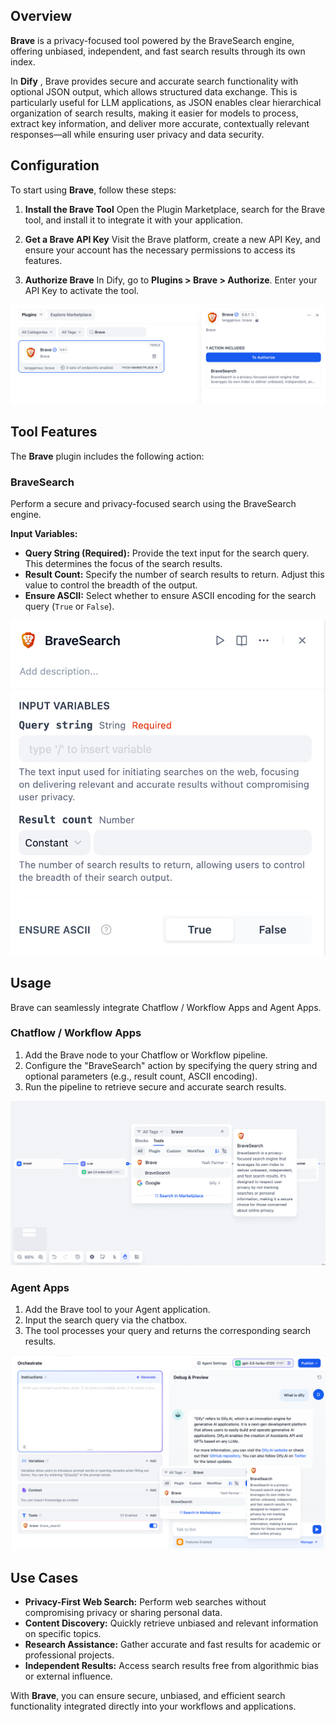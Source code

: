 ## Overview

**Brave** is a privacy-focused tool powered by the BraveSearch engine, offering unbiased, independent, and fast search results through its own index. 

In **Dify** , Brave provides secure and accurate search functionality with optional JSON output, which allows structured data exchange. This is particularly useful for LLM applications, as JSON enables clear hierarchical organization of search results, making it easier for models to process, extract key information, and deliver more accurate, contextually relevant responses—all while ensuring user privacy and data security.

## Configuration

To start using **Brave**, follow these steps:

1. **Install the Brave Tool** Open the Plugin Marketplace, search for the Brave tool, and install it to integrate it with your application.

2. **Get a Brave API Key** Visit the Brave platform, create a new API Key, and ensure your account has the necessary permissions to access its features.

3. **Authorize Brave** In Dify, go to **Plugins > Brave > Authorize**. Enter your API Key to activate the tool.

![](./_assets/brave-01.png)

## Tool Features

The **Brave** plugin includes the following action:

### BraveSearch

Perform a secure and privacy-focused search using the BraveSearch engine.

**Input Variables:**

* **Query String (Required):** Provide the text input for the search query. This determines the focus of the search results.
* **Result Count:** Specify the number of search results to return. Adjust this value to control the breadth of the output.
* **Ensure ASCII:** Select whether to ensure ASCII encoding for the search query (`True` or `False`).

![](./_assets/brave-02.png)

## Usage

Brave can seamlessly integrate Chatflow / Workflow Apps and Agent Apps.

### Chatflow / Workflow Apps

1. Add the Brave node to your Chatflow or Workflow pipeline.
2. Configure the "BraveSearch" action by specifying the query string and optional parameters (e.g., result count, ASCII encoding).
3. Run the pipeline to retrieve secure and accurate search results.

![](./_assets/brave-03.png)

### Agent Apps

1. Add the Brave tool to your Agent application.
2. Input the search query via the chatbox.
3. The tool processes your query and returns the corresponding search results.

![](./_assets/brave-04.png)

## Use Cases

* **Privacy-First Web Search:** Perform web searches without compromising privacy or sharing personal data.
* **Content Discovery:** Quickly retrieve unbiased and relevant information on specific topics.
* **Research Assistance:** Gather accurate and fast results for academic or professional projects.
* **Independent Results:** Access search results free from algorithmic bias or external influence.

With **Brave**, you can ensure secure, unbiased, and efficient search functionality integrated directly into your workflows and applications.
